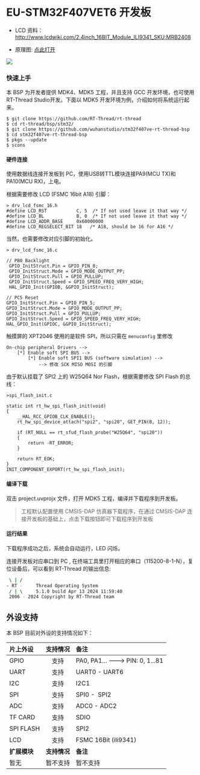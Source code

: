 # EU-STM32F407VET6 开发板

- LCD 资料：http://www.lcdwiki.com/2.4inch_16BIT_Module_ILI9341_SKU:MRB2408

- 原理图: [点此打开](figures/EU-STM32F407VE_Schematics.pdf)



![](figures/board.png)

### 快速上手

本 BSP 为开发者提供 MDK4、MDK5 工程，并且支持 GCC 开发环境，也可使用RT-Thread Studio开发。下面以 MDK5 开发环境为例，介绍如何将系统运行起来。

```
$ git clone https://github.com/RT-Thread/rt-thread
$ cd rt-thread/bsp/stm32/
$ git clone https://github.com/wuhanstudio/stm32f407ve-rt-thread-bsp
$ cd stm32f407ve-rt-thread-bsp
$ pkgs --update
$ scons
```

#### 硬件连接

使用数据线连接开发板到 PC，使用USB转TTL模块连接PA9(MCU TX)和PA10(MCU RX)，上电。

根据需要修改 LCD (FSMC 16bit A18) 引脚：
```
> drv_lcd_fsmc_16.h
#define LCD_RST           C, 5  /* If not used leave it that way */
#define LCD_BL            B, 0  /* If not used leave it that way */
#define LCD_ADDR_BASE     0x60000000
#define LCD_REGSELECT_BIT 18   /* A18, should be 16 for A16 */
```
当然，也需要修改对应引脚的初始化。
```
> drv_lcd_fsmc_16.c

// PB0 Backlight
 GPIO_InitStruct.Pin = GPIO_PIN_0;
 GPIO_InitStruct.Mode = GPIO_MODE_OUTPUT_PP;
 GPIO_InitStruct.Pull = GPIO_PULLUP;
 GPIO_InitStruct.Speed = GPIO_SPEED_FREQ_VERY_HIGH;
 HAL_GPIO_Init(GPIOB, &GPIO_InitStruct);

// PC5 Reset
GPIO_InitStruct.Pin = GPIO_PIN_5;
GPIO_InitStruct.Mode = GPIO_MODE_OUTPUT_PP;
GPIO_InitStruct.Pull = GPIO_PULLUP;
GPIO_InitStruct.Speed = GPIO_SPEED_FREQ_VERY_HIGH;
HAL_GPIO_Init(GPIOC, &GPIO_InitStruct);
```
触摸屏的 XPT2046 使用的是软件 SPI，所以只需在 `menuconfig` 里修改
```
On-chip peripheral Drivers -->
    [*] Enable soft SPI BUS -->
        [*] Enable soft SPI1 BUS (software simulation) -->
            --> 修改 SCK MISO MOSI 的引脚
```
由于默认挂载了 SPI2 上的 W25Q64 Nor Flash，根据需要修改 SPI Flash 的总线：
```
>spi_flash_init.c

static int rt_hw_spi_flash_init(void)
{
    __HAL_RCC_GPIOB_CLK_ENABLE();
    rt_hw_spi_device_attach("spi2", "spi20", GET_PIN(B, 12));

    if (RT_NULL == rt_sfud_flash_probe("W25Q64", "spi20"))
    {
        return -RT_ERROR;
    }

    return RT_EOK;
}
INIT_COMPONENT_EXPORT(rt_hw_spi_flash_init);
```

#### 编译下载

双击 project.uvprojx 文件，打开 MDK5 工程，编译并下载程序到开发板。

> 工程默认配置使用 CMSIS-DAP 仿真器下载程序，在通过 CMSIS-DAP 连接开发板的基础上，点击下载按钮即可下载程序到开发板

#### 运行结果

下载程序成功之后，系统会自动运行，LED 闪烁。

连接开发板对应串口到 PC , 在终端工具里打开相应的串口（115200-8-1-N），复位设备后，可以看到 RT-Thread 的输出信息:

```bash
 \ | /
- RT -     Thread Operating System
 / | \     5.1.0 build Apr 13 2024 11:59:40
 2006 - 2024 Copyright by RT-Thread team

```


## 外设支持

本 BSP 目前对外设的支持情况如下：

| **片上外设** | **支持情况** | **备注**                         |
| :----------- | :----------: | :------------------------------ |
| GPIO         |     支持     | PA0, PA1... ---> PIN: 0, 1...81 |
| UART         |     支持     | UART0 - UART6                   |
| I2C          |     支持     | I2C1                            |
| SPI          |     支持     | SPI0 -  SPI2                    |
| ADC          |     支持     | ADC0 - ADC2                     |
| TF CARD      |     支持     | SDIO                            |
| SPI FLASH    |     支持     | SPI2                            |
| LCD          |     支持     | FSMC 16Bit (ili9341)            |
| **扩展模块** | **支持情况** | **备注**                         |
| 暂无         |   暂不支持   | 暂不支持                         |
